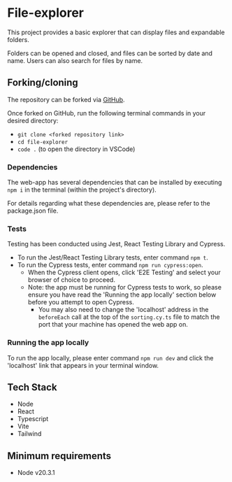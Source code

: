# File-explorer

This project provides a basic explorer that can display files and expandable folders.

Folders can be opened and closed, and files can be sorted by date and name. Users can also search for files by name.

## Forking/cloning

The repository can be forked via [GitHub](https://github.com/msmi1433/file-explorer).

Once forked on GitHub, run the following terminal commands in your desired directory:

- `git clone <forked repository link>`
- `cd file-explorer`
- `code .` (to open the directory in VSCode)

### Dependencies

The web-app has several dependencies that can be installed by executing `npm i` in the terminal (within the project's directory).

For details regarding what these dependencies are, please refer to the package.json file.

### Tests

Testing has been conducted using Jest, React Testing Library and Cypress.

- To run the Jest/React Testing Library tests, enter command `npm t`.
- To run the Cypress tests, enter command `npm run cypress:open`.
  - When the Cypress client opens, click 'E2E Testing' and select your browser of choice to proceed.
  - Note: the app must be running for Cypress tests to work, so please ensure you have read the 'Running the app locally' section below before you attempt to open Cypress.
    - You may also need to change the 'localhost' address in the `beforeEach` call at the top of the `sorting.cy.ts` file to match the port that your machine has opened the web app on.

### Running the app locally

To run the app locally, please enter command `npm run dev` and click the 'localhost' link that appears in your terminal window.

## Tech Stack

- Node
- React
- Typescript
- Vite
- Tailwind

## Minimum requirements

- Node v20.3.1
